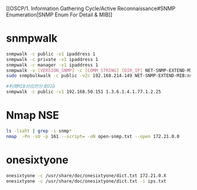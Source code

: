 [[OSCP/1. Information Gathering Cycle/Active Reconnaissance#SNMP Enumeration|SNMP Enum For Detail & MIB]]
# snmpwalk
```bash
snmpwalk -c public -v1 ipaddress 1
snmpwalk -c private -v1 ipaddress 1
snmpwalk -c manager -v1 ipaddress 1
snmpwalk -v [VERSION_SNMP] -c [COMM_STRING] [DIR_IP] NET-SNMP-EXTEND-MIB::nsExtendObjects
sudo snmpbulkwalk -c public -v2c 192.168.214.149 NET-SNMP-EXTEND-MIB:nsExtendobjects

#利用MIB对应的分支OID
snmpwalk -c public -v1 192.168.50.151 1.3.6.1.4.1.77.1.2.25 
```
# Nmap NSE
```bash
ls -lsaht | grep -i snmp*
nmap  -Pn -sU -p 161 --script= -oN open-snmp.txt --open 172.21.0.0
```
# onesixtyone
```bash
onesixtyone -c /usr/share/doc/onesixtyone/dict.txt 172.21.0.X
onesixtyone -c /usr/share/doc/onesixtyone/dict.txt -i ips.txt
```

